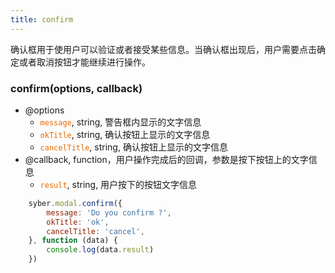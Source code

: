 ```yaml
---
title: confirm
---
```


确认框用于使用户可以验证或者接受某些信息。当确认框出现后，用户需要点击确定或者取消按钮才能继续进行操作。


### confirm(options, callback)

- @options
    + <code><font color='#e96900'>message</font></code>, string, 警告框内显示的文字信息
    + <code><font color='#e96900'>okTitle</font></code>, string, 确认按钮上显示的文字信息
    + <code><font color='#e96900'>cancelTitle</font></code>, string, 确认按钮上显示的文字信息
- @callback, function，用户操作完成后的回调，参数是按下按钮上的文字信息
    + <code><font color='#e96900'>result</font></code>, string, 用户按下的按钮文字信息

```javascript
    syber.modal.confirm({
        message: 'Do you confirm ?',
        okTitle: 'ok',
        cancelTitle: 'cancel',
    }, function (data) {
        console.log(data.result)
    })
```